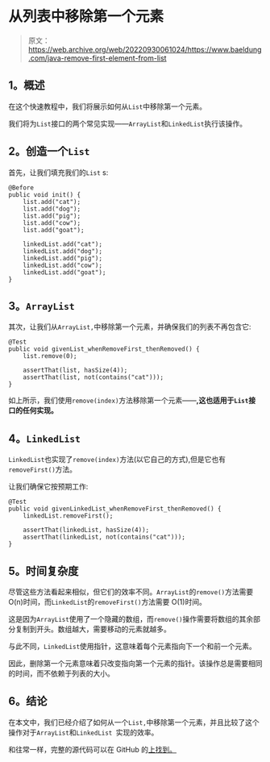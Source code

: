 # 从列表中移除第一个元素

> 原文：<https://web.archive.org/web/20220930061024/https://www.baeldung.com/java-remove-first-element-from-list>

## 1。概述

在这个快速教程中，我们将展示如何从`List`中移除第一个元素。

我们将为`List`接口的两个常见实现——`ArrayList`和`LinkedList`执行该操作。

## 2。创造一个`List`

首先，让我们填充我们的`List` s:

```
@Before
public void init() {
    list.add("cat");
    list.add("dog");
    list.add("pig");
    list.add("cow");
    list.add("goat");

    linkedList.add("cat");
    linkedList.add("dog");
    linkedList.add("pig");
    linkedList.add("cow");
    linkedList.add("goat");
}
```

## 3。`ArrayList`

其次，让我们从`ArrayList,`中移除第一个元素，并确保我们的列表不再包含它:

```
@Test
public void givenList_whenRemoveFirst_thenRemoved() {
    list.remove(0);

    assertThat(list, hasSize(4));
    assertThat(list, not(contains("cat")));
}
```

如上所示，我们使用`remove(index)`方法移除第一个元素——**,这也适用于`List`接口的任何实现。**

## 4。`LinkedList`

`LinkedList`也实现了`remove(index)`方法(以它自己的方式),但是它也有`removeFirst()`方法。

让我们确保它按预期工作:

```
@Test
public void givenLinkedList_whenRemoveFirst_thenRemoved() {
    linkedList.removeFirst();

    assertThat(linkedList, hasSize(4));
    assertThat(linkedList, not(contains("cat")));
}
```

## 5。时间复杂度

尽管这些方法看起来相似，但它们的效率不同。`ArrayList`的`remove()`方法需要 O(n)时间，而`LinkedList`的`removeFirst()`方法需要 O(1)时间。

这是因为`ArrayList`使用了一个隐藏的数组，而`remove()`操作需要将数组的其余部分复制到开头。数组越大，需要移动的元素就越多。

与此不同，`LinkedList`使用指针，这意味着每个元素指向下一个和前一个元素。

因此，删除第一个元素意味着只改变指向第一个元素的指针。该操作总是需要相同的时间，而不依赖于列表的大小。

## 6。结论

在本文中，我们已经介绍了如何从一个`List,`中移除第一个元素，并且比较了这个操作对于`ArrayList`和`LinkedList `实现的效率。

和往常一样，完整的源代码可以在 GitHub 的[上找到。](https://web.archive.org/web/20221126222929/https://github.com/eugenp/tutorials/tree/master/core-java-modules/core-java-collections-list)